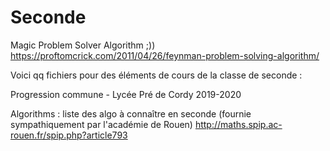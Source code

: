 # Seconde

Magic Problem Solver Algorithm ;)) https://proftomcrick.com/2011/04/26/feynman-problem-solving-algorithm/


Voici qq fichiers pour des éléments de cours de la classe de seconde :

Progression commune - Lycée Pré de Cordy 2019-2020

Algorithms : liste des algo à connaître en seconde (fournie sympathiquement par l'académie de Rouen)
http://maths.spip.ac-rouen.fr/spip.php?article793

